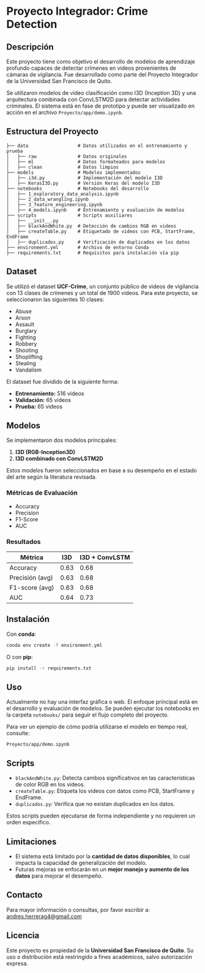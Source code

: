 # Proyecto Integrador: Crime Detection

## Descripción

Este proyecto tiene como objetivo el desarrollo de modelos de aprendizaje profundo capaces de detectar crímenes en videos provenientes de cámaras de vigilancia. Fue desarrollado como parte del Proyecto Integrador de la Universidad San Francisco de Quito.

Se utilizaron modelos de video clasificación como I3D (Inception 3D) y una arquitectura combinada con ConvLSTM2D para detectar actividades criminales. El sistema está en fase de prototipo y puede ser visualizado en acción en el archivo `Proyecto/app/demo.ipynb`.

## Estructura del Proyecto

```
├── data                  # Datos utilizados en el entrenamiento y prueba
│   ├── raw               # Datos originales
│   ├── ml                # Datos formateados para modelos
│   ├── clean             # Datos limpios
├── models                # Modelos implementados
│   ├── i3d.py            # Implementación del modelo I3D
│   ├── KerasI3D.py       # Versión Keras del modelo I3D
├── notebooks             # Notebooks del desarrollo
│   ├── 1_exploratory_data_analysis.ipynb
│   ├── 2_data_wrangling.ipynb
│   ├── 3_feature_engineering.ipynb
│   ├── 4_models.ipynb    # Entrenamiento y evaluación de modelos
├── scripts               # Scripts auxiliares
│   ├── __init__.py
│   ├── blackAndWhite.py  # Detección de cambios RGB en videos
│   ├── createTable.py    # Etiquetado de videos con PCB, StartFrame, EndFrame
│   ├── duplicados.py     # Verificación de duplicados en los datos
├── environment.yml       # Archivo de entorno Conda
├── requirements.txt      # Requisitos para instalación vía pip
```

## Dataset

Se utilizó el dataset **UCF-Crime**, un conjunto público de videos de vigilancia con 13 clases de crímenes y un total de 1900 videos. Para este proyecto, se seleccionaron las siguientes 10 clases:

* Abuse
* Arson
* Assault
* Burglary
* Fighting
* Robbery
* Shooting
* Shoplifting
* Stealing
* Vandalism

El dataset fue dividido de la siguiente forma:

* **Entrenamiento:** 516 videos
* **Validación:** 65 videos
* **Prueba:** 65 videos

## Modelos

Se implementaron dos modelos principales:

1. **I3D (RGB-Inception3D)**
2. **I3D combinado con ConvLSTM2D**

Estos modelos fueron seleccionados en base a su desempeño en el estado del arte según la literatura revisada.

### Métricas de Evaluación

* Accuracy
* Precision
* F1-Score
* AUC

### Resultados

| Métrica         | I3D  | I3D + ConvLSTM |
| --------------- | ---- | -------------- |
| Accuracy        | 0.63 | 0.68           |
| Precisión (avg) | 0.63 | 0.68           |
| F1-score (avg)  | 0.63 | 0.68           |
| AUC             | 0.64 | 0.73           |

## Instalación

Con **conda**:

```bash
conda env create -f environment.yml
```

O con **pip**:

```bash
pip install -r requirements.txt
```

## Uso

Actualmente no hay una interfaz gráfica o web. El enfoque principal está en el desarrollo y evaluación de modelos. Se pueden ejecutar los notebooks en la carpeta `notebooks/` para seguir el flujo completo del proyecto.

Para ver un ejemplo de cómo podría utilizarse el modelo en tiempo real, consulte:

```
Proyecto/app/demo.ipynb
```

## Scripts

* `blackAndWhite.py`: Detecta cambios significativos en las características de color RGB en los videos.
* `createTable.py`: Etiqueta los videos con datos como PCB, StartFrame y EndFrame.
* `duplicados.py`: Verifica que no existan duplicados en los datos.

Estos scripts pueden ejecutarse de forma independiente y no requieren un orden específico.

## Limitaciones

* El sistema está limitado por la **cantidad de datos disponibles**, lo cual impacta la capacidad de generalización del modelo.
* Futuras mejoras se enfocarán en un **mejor manejo y aumento de los datos** para mejorar el desempeño.

## Contacto

Para mayor información o consultas, por favor escribir a:
[andres.herrerag4@gmail.com](mailto:andres.herrerag4@gmail.com)

## Licencia

Este proyecto es propiedad de la **Universidad San Francisco de Quito**. Su uso o distribución está restringido a fines académicos, salvo autorización expresa.

